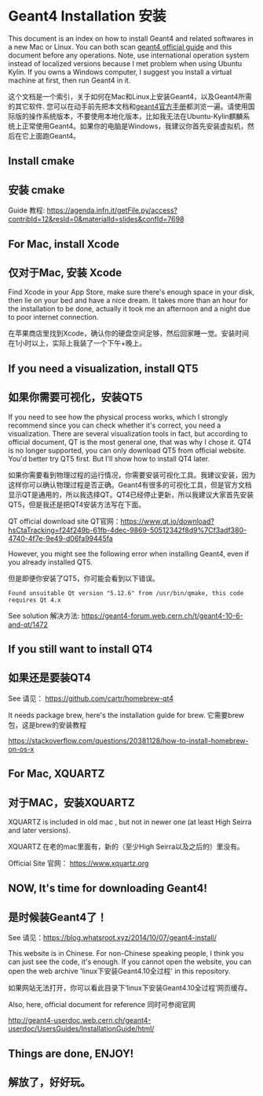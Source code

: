 # Geant4 Installation 安装

This document is an index on how to install Geant4 and related softwares in a new Mac or Linux. You can both scan [geant4 official guide](https://geant4.web.cern.ch/support/getting_started) and this document before any operations. Note, use international operation system instead of localized versions because I met problem when using Ubuntu Kylin.  If you owns a Windows computer, I suggest you install a virtual machine at first, then run Geant4 in it. 

这个文档是一个索引，关于如何在Mac和Linux上安装Geant4，以及Geant4所需的其它软件. 您可以在动手前先把本文档和[geant4官方手册](https://geant4.web.cern.ch/support/getting_started)都浏览一遍。请使用国际版的操作系统版本，不要使用本地化版本，比如我无法在Ubuntu-Kylin麒麟系统上正常使用Geant4。如果你的电脑是Windows，我建议你首先安装虚拟机，然后在它上面跑Geant4。

## Install cmake  
## 安装 cmake

Guide 教程: https://agenda.infn.it/getFile.py/access?contribId=12&resId=0&materialId=slides&confId=7698


## For Mac, install Xcode
## 仅对于Mac, 安装 Xcode

Find Xcode in your App Store, make sure there's enough space in your disk, then lie on your bed and have a nice dream. It takes more than an hour for the installation to be done, actually it took me an afternoon and a night due to poor internet connection. 

在苹果商店里找到Xcode，确认你的硬盘空间足够，然后回家睡一觉。安装时间在1小时以上，实际上我装了一个下午+晚上。

## If you need a visualization, install QT5 
## 如果你需要可视化，安装QT5

If you need to see how the physical process works, which I strongly recommend since you can check whether it's correct, you need a visualization. There are several visualization tools in fact, but according to official document, QT is the most general one, that was why I chose it. QT4 is no longer supported, you can only download QT5 from official website. You'd better try QT5 first. But I'll show how to install QT4 later. 

如果你需要看到物理过程的运行情况，你需要安装可视化工具。我建议安装，因为这样你可以确认物理过程是否正确。Geant4有很多的可视化工具，但是官方文档显示QT是通用的，所以我选择QT。QT4已经停止更新，所以我建议大家首先安装QT5，但是我还是把QT4安装方法写在下面。

QT official download site QT官网：https://www.qt.io/download?hsCtaTracking=f24f249b-61fb-4dec-9869-50512342f8d9%7Cf3adf380-4740-4f7e-9e49-d06fa99445fa

However, you might see the following error when installing Geant4, even if you already installed QT5. 

但是即便你安装了QT5，你可能会看到以下错误。

```
Found unsuitable Qt version "5.12.6" from /usr/bin/qmake, this code requires Qt 4.x
```

See solution 解决方法: https://geant4-forum.web.cern.ch/t/geant4-10-6-and-qt/1472

## If you still want to install QT4
## 如果还是要装QT4

See 请见： https://github.com/cartr/homebrew-qt4

It needs package brew, here's the installation guide for brew. 
它需要brew包，这是brew的安装教程

https://stackoverflow.com/questions/20381128/how-to-install-homebrew-on-os-x

## For Mac, XQUARTZ
## 对于MAC，安装XQUARTZ

XQUARTZ is included in old mac , but not in newer one (at least High Seirra and later versions).

XQUARTZ 在老的mac里面有，新的（至少High Seirra以及之后的）里没有。

Official Site 官网： https://www.xquartz.org

## NOW, It's time for downloading Geant4!
## 是时候装Geant4了！

See 请见：https://blog.whatsroot.xyz/2014/10/07/geant4-install/

This website is in Chinese. For non-Chinese speaking people, I think you can just see the code, it's enough. If you cannot open the website, you can open the web archive 'linux下安装Geant4.10全过程' in this repository.

如果网站无法打开，你可以看此目录下‘linux下安装Geant4.10全过程’网页缓存。

Also, here, official document for reference
同时可参阅官网

http://geant4-userdoc.web.cern.ch/geant4-userdoc/UsersGuides/InstallationGuide/html/


## Things are done, ENJOY!
## 解放了，好好玩。



